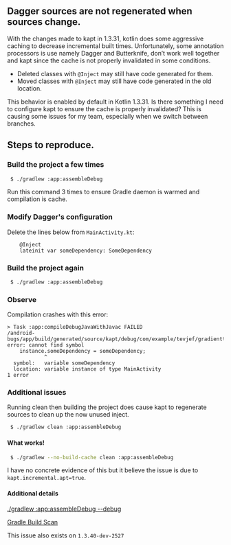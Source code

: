 ## Dagger sources are not regenerated when sources change.

With the changes made to kapt in 1.3.31, kotlin does some aggressive caching to decrease incremental built times. Unfortunately, some annotation processors is use namely Dagger and Butterknife, don’t work well together and kapt since the cache is not properly invalidated in some conditions.
- Deleted classes with `@Inject` may still have code generated for them.
- Moved classes with `@Inject` may still have code generated in the old location.

This behavior is enabled by default in Kotlin 1.3.31. Is there something I need to configure kapt to ensure the cache is properly invalidated?
This is causing some issues for my team, especially when we switch between branches.

## Steps to reproduce.


### Build the project a few times

```bash
 $ ./gradlew :app:assembleDebug
```

Run this command 3 times to ensure Gradle daemon is warmed and compilation is cache.


### Modify Dagger's configuration

Delete the lines below from `MainActivity.kt`:

```
    @Inject
    lateinit var someDependency: SomeDependency
```

### Build the project again

```bash
 $ ./gradlew :app:assembleDebug
```


### Observe

Compilation crashes with this error:

```
> Task :app:compileDebugJavaWithJavac FAILED
/android-bugs/app/build/generated/source/kapt/debug/com/example/tevjef/gradienttest/MainActivity_MembersInjector.java:25: error: cannot find symbol
    instance.someDependency = someDependency;
            ^
  symbol:   variable someDependency
  location: variable instance of type MainActivity
1 error
```

### Additional issues

Running clean then building the project does cause kapt to regenerate sources to clean up the now unused inject.

```bash
 $ ./gradlew clean :app:assembleDebug
```

#### What works!

```bash
 $ ./gradlew --no-build-cache clean :app:assembleDebug
```

I have no concrete evidence of this but it believe the issue is due to `kapt.incremental.apt=true`.

#### Additional details

[./gradlew :app:assembleDebug --debug](https://github.com/tevjef/android-bugs/blob/kapt_cache_bug/debug.txt)

[Gradle Build Scan](https://scans.gradle.com/s/yy74q5rwzz4ei)

This issue also exists on `1.3.40-dev-2527`